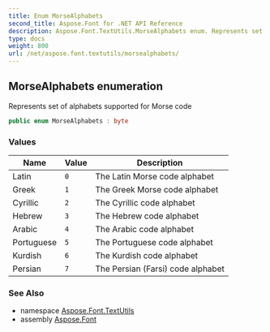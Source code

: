 ```yaml
---
title: Enum MorseAlphabets
second_title: Aspose.Font for .NET API Reference
description: Aspose.Font.TextUtils.MorseAlphabets enum. Represents set of alphabets supported for Morse code
type: docs
weight: 800
url: /net/aspose.font.textutils/morsealphabets/
---
```

## MorseAlphabets enumeration

Represents set of alphabets supported for Morse code

```csharp
public enum MorseAlphabets : byte
```

### Values

| Name | Value | Description |
| --- | --- | --- |
| Latin | `0` | The Latin Morse code alphabet |
| Greek | `1` | The Greek Morse code alphabet |
| Cyrillic | `2` | The Cyrillic code alphabet |
| Hebrew | `3` | The Hebrew code alphabet |
| Arabic | `4` | The Arabic code alphabet |
| Portuguese | `5` | The Portuguese code alphabet |
| Kurdish | `6` | The Kurdish code alphabet |
| Persian | `7` | The Persian (Farsi) code alphabet |

### See Also

* namespace [Aspose.Font.TextUtils](../../aspose.font.textutils/)
* assembly [Aspose.Font](../../)


